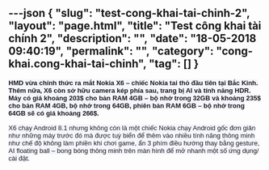 ---json
{
    "slug": "test-cong-khai-tai-chinh-2",
    "layout": "page.html",
    "title": "Test công khai tài chính 2",
    "description": "",
    "date": "18-05-2018 09:40:19",
    "permalink": "",
    "category": "cong-khai.cong-khai-tai-chinh",
    "tag": []
}
---
<b style="font-family: verdana, geneva, lucida, &quot;lucida grande&quot;, arial, helvetica, sans-serif; font-size: 13px; background-color: rgb(245, 245, 255);">HMD vừa chính thức ra mắt Nokia X6 – chiếc Nokia tai thỏ đầu tiên tại Bắc Kinh. Thêm nữa, X6 còn sở hữu camera kép phía sau, trang bị AI và tính năng HDR. Máy có giá khoảng 203$ cho bản RAM 4GB – bộ nhớ trong 32GB và khoảng 235$ cho bản RAM 4GB, bộ nhớ trong 64GB, phiên bản RAM 6GB – bộ nhớ trong 64GB sẽ có giá khoảng 266$.</b><br style="font-family: verdana, geneva, lucida, &quot;lucida grande&quot;, arial, helvetica, sans-serif; font-size: 13px; background-color: rgb(245, 245, 255);"><div class="img-wrapper" style="position: relative; display: inline-block; font-family: verdana, geneva, lucida, &quot;lucida grande&quot;, arial, helvetica, sans-serif; font-size: 13px; background-color: rgb(245, 245, 255);"><div class="img-controls" style="position: absolute; top: 5px; left: 5px; padding: 5px; border-radius: 3px; background: rgba(35, 35, 35, 0.8); z-index: 10; transition: 0.2s; opacity: 0;"><a href="https://vozforums.com/showthread.php?t=7259913#" style="color: rgb(35, 73, 124);"><button style="color: rgb(154, 154, 154); border: none; border-radius: 3px; transition: 0.3s; background: rgba(113, 113, 113, 0.4);">Hiện controller</button></a></div><img src="https://tinhte.vn/appforo/index.php?attachments/3841083/data" border="0" alt="" style="max-width: 100%;"></div><br style="font-family: verdana, geneva, lucida, &quot;lucida grande&quot;, arial, helvetica, sans-serif; font-size: 13px; background-color: rgb(245, 245, 255);"><span style="font-family: verdana, geneva, lucida, &quot;lucida grande&quot;, arial, helvetica, sans-serif; font-size: 13px; background-color: rgb(245, 245, 255);">X6 chạy Android 8.1 nhưng không còn là một chiếc Nokia chạy Android gốc đơn giản như những máy trước đó mà được tuỳ biển để thêm vào nhiều tính năng thông minh như chế độ không làm phiền khi chơi game, ẩn 3 phím điều hướng thay bằng gesture, AI floating ball – bong bóng thông minh trên màn hình để mở nhanh một số ứng dụng/ cài đặt.</span>